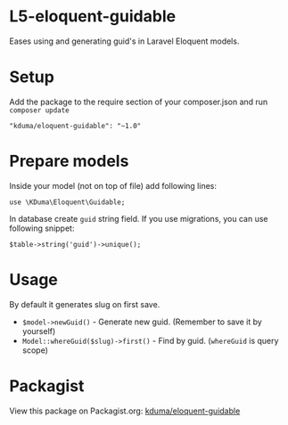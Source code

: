 # L5-eloquent-guidable
Eases using and generating guid's in Laravel Eloquent models.

# Setup
Add the package to the require section of your composer.json and run `composer update`

    "kduma/eloquent-guidable": "~1.0"

# Prepare models
Inside your model (not on top of file) add following lines:
    
    use \KDuma\Eloquent\Guidable;

In database create `guid` string field. If you use migrations, you can use following snippet:

    $table->string('guid')->unique();

# Usage
By default it generates slug on first save.

- `$model->newGuid()` - Generate new guid. (Remember to save it by yourself)
- `Model::whereGuid($slug)->first()` - Find by guid. (`whereGuid` is query scope)
   

# Packagist
View this package on Packagist.org: [kduma/eloquent-guidable](https://packagist.org/packages/kduma/eloquent-guidable)

